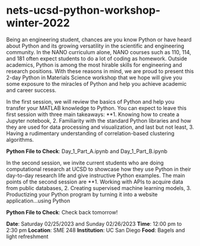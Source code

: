 # nets-ucsd-python-workshop-winter-2022

Being an engineering student, chances are you know Python or have heard about Python and its growing versatility in the scientific and engineering community. In the NANO curriculum alone, NANO courses such as 110, 114, and 181 often expect students to do a lot of coding as homework. Outside academics, Python is among the most hirable skills for engineering and research positions. With these reasons in mind, we are proud to present this 2-day Python in Materials Science workshop that we hope will give you some exposure to the miracles of Python and help you achieve academic and career success. 

In the first session, we will review the basics of Python and help you transfer your MATLAB knowledge to Python. You can expect to leave this first session with three main takeaways: **1. Knowing how to create a Jupyter notebook, 2. Familiarity with the standard Python libraries and how they are used for data processing and visualization, and last but not least, 3. Having a rudimentary understanding of correlation-based clustering algorithms.

**Python File to Check**: Day_1_Part_A.ipynb and Day_1_Part_B.ipynb

In the second session, we invite current students who are doing computational research at UCSD to showcase how they use Python in their day-to-day research life and give instructive Python examples. The main points of the second session are **1. Working with APIs to acquire data from public databases, 2. Creating supervised machine learning models, 3. Productizing your Python program by turning it into a website application...using Python

**Python File to Check**: Check back tomorrow!

**Date**: Saturday 02/25/2023 and Sunday 02/26/2023
**Time**: 12:00 pm to 2:30 pm
**Location**: SME 248
**Institution**: UC San Diego
**Food**: Bagels and light refreshment
